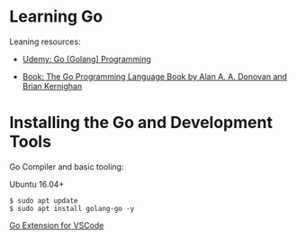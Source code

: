 # Learning Go

Leaning resources:

- [Udemy: Go (Golang) Programming](https://www.udemy.com/course/master-go-programming-complete-golang-bootcamp)

- [Book: The Go Programming Language Book by Alan A. A. Donovan and Brian Kernighan](https://www.amazon.com.br/Go-Programming-Language-Brian-Kernighan/dp/0134190440)



# Installing the Go and Development Tools 

Go Compiler and basic tooling:

Ubuntu 16.04+
```
$ sudo apt update
$ sudo apt install golang-go -y
```

[Go Extension for VSCode](https://marketplace.visualstudio.com/items?itemName=golang.Go)



